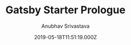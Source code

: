 ---
title: Gatsby Starter Prologue
github: https://github.com/anubhavsrivastava/gatsby-starter-prologue
demo: https://anubhavsrivastava.github.io/gatsby-starter-prologue/
author: Anubhav Srivastava
ssg:
  - Gatsby
cms:
  - Markdown
date: 2019-05-18T11:51:19.000Z
description: Gatsby.js V2 starter template based on readonly by HTML5 UP
draft: true
publish_date: '2019-05-18T11:51:19Z'
update_date: '2022-01-13T09:39:47Z'
github_star: 24
github_fork: 11
---